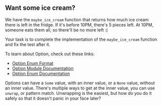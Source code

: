 ﻿## Want some ice cream?

We have the `maybe_ice_cream` function that returns how much ice cream there is left in the fridge.
If it's before 10PM, there's 5 pieces left. At 10PM, someone eats them
all, so there'll be no more left :(

Your task is to complete the implementation of the `maybe_ice_cream` function and fix the test after it.

To learn about Option<T>, check out these links:

- [Option Enum Format](https://doc.rust-lang.org/stable/book/ch10-01-syntax.html#in-enum-definitions)
- [Option Module Documentation](https://doc.rust-lang.org/std/option/)
- [Option Enum Documentation](https://doc.rust-lang.org/std/option/enum.Option.html)


<div class="hint">Options can have a <code>Some</code> value, with an inner value, or a <code>None</code> value, without an inner value.
There's multiple ways to get at the inner value, you can use <code>unwrap</code>, or pattern match. Unwrapping
is the easiest, but how do you do it safely so that it doesn't panic in your face later?</div>
